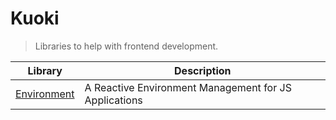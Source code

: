 # Kuoki

> Libraries to help with frontend development.

| Library                                         | Description                                           |
| ----------------------------------------------- | ----------------------------------------------------- |
| [Environment](./packages/environment/README.md) | A Reactive Environment Management for JS Applications |
